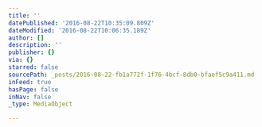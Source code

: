```yaml
---
title: ''
datePublished: '2016-08-22T10:35:09.809Z'
dateModified: '2016-08-22T10:06:35.189Z'
author: []
description: ''
publisher: {}
via: {}
starred: false
sourcePath: _posts/2016-08-22-fb1a772f-1f76-4bcf-8db0-bfaef5c9a411.md
inFeed: true
hasPage: false
inNav: false
_type: MediaObject

---
```

